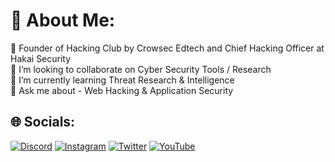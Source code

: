# 💫 About Me:
🔭 Founder of Hacking Club by Crowsec Edtech and Chief Hacking Officer at Hakai Security <br>👯 I’m looking to collaborate on Cyber Security Tools / Research <br>🌱 I’m currently learning Threat Research & Intelligence<br>💬 Ask me about - Web Hacking & Application Security 


## 🌐 Socials:
[![Discord](https://img.shields.io/badge/Discord-%237289DA.svg?logo=discord&logoColor=white)](https://discord.gg/droneship) [![Instagram](https://img.shields.io/badge/Instagram-%23E4405F.svg?logo=Instagram&logoColor=white)](https://instagram.com/carlos.crowsec) [![Twitter](https://img.shields.io/badge/Twitter-%231DA1F2.svg?logo=Twitter&logoColor=white)](https://twitter.com/carlos_crowsec) [![YouTube](https://img.shields.io/badge/YouTube-%23FF0000.svg?logo=YouTube&logoColor=white)](https://youtube.com/@carlosvieiracrowsec) 
